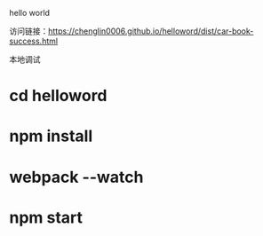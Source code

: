 hello world

访问链接：https://chenglin0006.github.io/helloword/dist/car-book-success.html


本地调试
# cd helloword
# npm install
# webpack --watch
# npm start


